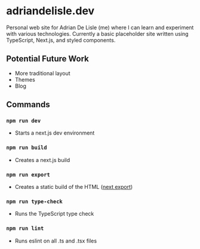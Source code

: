 # adriandelisle.dev

Personal web site for Adrian De Lisle (me) where I can learn and experiment with various technologies. Currently a basic placeholder site written using TypeScript, Next.js, and styled components.

## Potential Future Work

- More traditional layout
- Themes
- Blog

## Commands

### `npm run dev`

- Starts a next.js dev environment

### `npm run build`

- Creates a next.js build

### `npm run export`

- Creates a static build of the HTML ([next export](https://nextjs.org/docs/advanced-features/static-html-export))

### `npm run type-check`

- Runs the TypeScript type check

### `npm run lint`

- Runs eslint on all .ts and .tsx files

